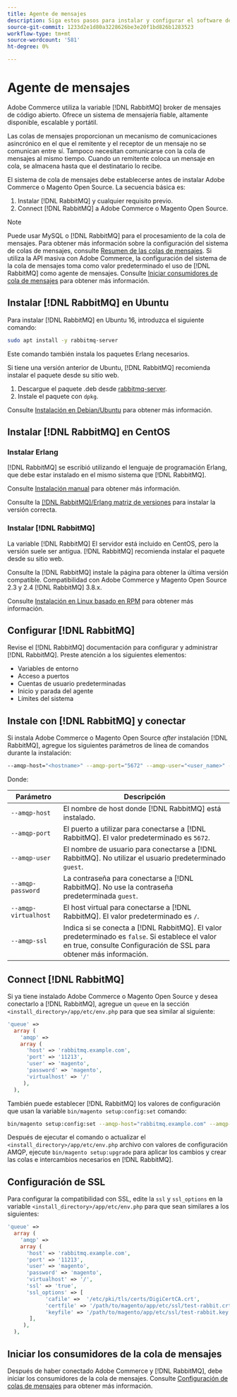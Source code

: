 ```yaml
---
title: Agente de mensajes
description: Siga estos pasos para instalar y configurar el software de broker de mensajes necesario (por ejemplo, [!DNL RabbitMQ]) para instalaciones locales de Adobe Commerce y Magento Open Source.
source-git-commit: 1233d2e1d80a3228626be3e20f1bd826b1283523
workflow-type: tm+mt
source-wordcount: '581'
ht-degree: 0%

---
```



# Agente de mensajes

Adobe Commerce utiliza la variable [!DNL RabbitMQ] broker de mensajes de código abierto. Ofrece un sistema de mensajería fiable, altamente disponible, escalable y portátil.

Las colas de mensajes proporcionan un mecanismo de comunicaciones asincrónico en el que el remitente y el receptor de un mensaje no se comunican entre sí. Tampoco necesitan comunicarse con la cola de mensajes al mismo tiempo. Cuando un remitente coloca un mensaje en cola, se almacena hasta que el destinatario lo recibe.

El sistema de cola de mensajes debe establecerse antes de instalar Adobe Commerce o Magento Open Source. La secuencia básica es:

1. Instalar [!DNL RabbitMQ] y cualquier requisito previo.
1. Connect [!DNL RabbitMQ] a Adobe Commerce o Magento Open Source.

>[!NOTE]
>
>Puede usar MySQL o [!DNL RabbitMQ] para el procesamiento de la cola de mensajes. Para obtener más información sobre la configuración del sistema de colas de mensajes, consulte [Resumen de las colas de mensajes](https://developer.adobe.com/commerce/php/development/components/message-queues/). Si utiliza la API masiva con Adobe Commerce, la configuración del sistema de la cola de mensajes toma como valor predeterminado el uso de [!DNL RabbitMQ] como agente de mensajes. Consulte [Iniciar consumidores de cola de mensajes](../../configuration/cli/start-message-queues.md) para obtener más información.

## Instalar [!DNL RabbitMQ] en Ubuntu

Para instalar [!DNL RabbitMQ] en Ubuntu 16, introduzca el siguiente comando:

```bash
sudo apt install -y rabbitmq-server
```

Este comando también instala los paquetes Erlang necesarios.

Si tiene una versión anterior de Ubuntu, [!DNL RabbitMQ] recomienda instalar el paquete desde su sitio web.

1. Descargue el paquete .deb desde [rabbitmq-server](https://www.rabbitmq.com/download.html).
1. Instale el paquete con `dpkg`.

Consulte [Instalación en Debian/Ubuntu](https://www.rabbitmq.com/install-debian.html) para obtener más información.

## Instalar [!DNL RabbitMQ] en CentOS

### Instalar Erlang

[!DNL RabbitMQ] se escribió utilizando el lenguaje de programación Erlang, que debe estar instalado en el mismo sistema que [!DNL RabbitMQ].

Consulte [Instalación manual](https://www.erlang-solutions.com/downloads/) para obtener más información.

Consulte la [[!DNL RabbitMQ]/Erlang matriz de versiones](https://www.rabbitmq.com/which-erlang.html) para instalar la versión correcta.

### Instalar [!DNL RabbitMQ]

La variable [!DNL RabbitMQ] El servidor está incluido en CentOS, pero la versión suele ser antigua. [!DNL RabbitMQ] recomienda instalar el paquete desde su sitio web.

Consulte la [!DNL RabbitMQ] instale la página para obtener la última versión compatible. Compatibilidad con Adobe Commerce y Magento Open Source 2.3 y 2.4 [!DNL RabbitMQ] 3.8.x.

Consulte [Instalación en Linux basado en RPM](https://www.rabbitmq.com/install-rpm.html) para obtener más información.

## Configurar [!DNL RabbitMQ]

Revise el [!DNL RabbitMQ] documentación para configurar y administrar [!DNL RabbitMQ]. Preste atención a los siguientes elementos:

* Variables de entorno
* Acceso a puertos
* Cuentas de usuario predeterminadas
* Inicio y parada del agente
* Límites del sistema

## Instale con [!DNL RabbitMQ] y conectar

Si instala Adobe Commerce o Magento Open Source _after_ instalación [!DNL RabbitMQ], agregue los siguientes parámetros de línea de comandos durante la instalación:

```bash
--amqp-host="<hostname>" --amqp-port="5672" --amqp-user="<user_name>" --amqp-password="<password>" --amqp-virtualhost="/"
```

Donde:

| Parámetro | Descripción |
|--- |--- |
| `--amqp-host` | El nombre de host donde [!DNL RabbitMQ] está instalado. |
| `--amqp-port` | El puerto a utilizar para conectarse a [!DNL RabbitMQ]. El valor predeterminado es `5672`. |
| `--amqp-user` | El nombre de usuario para conectarse a [!DNL RabbitMQ]. No utilizar el usuario predeterminado `guest`. |
| `--amqp-password` | La contraseña para conectarse a [!DNL RabbitMQ]. No use la contraseña predeterminada `guest`. |
| `--amqp-virtualhost` | El host virtual para conectarse a [!DNL RabbitMQ]. El valor predeterminado es `/`. |
| `--amqp-ssl` | Indica si se conecta a [!DNL RabbitMQ]. El valor predeterminado es `false`. Si establece el valor en true, consulte Configuración de SSL para obtener más información. |

## Connect [!DNL RabbitMQ]

Si ya tiene instalado Adobe Commerce o Magento Open Source y desea conectarlo a [!DNL RabbitMQ], agregue un `queue` en la sección `<install_directory>/app/etc/env.php` para que sea similar al siguiente:

```php
'queue' =>
  array (
    'amqp' =>
    array (
      'host' => 'rabbitmq.example.com',
      'port' => '11213',
      'user' => 'magento',
      'password' => 'magento',
      'virtualhost' => '/'
     ),
  ),
```

También puede establecer [!DNL RabbitMQ] los valores de configuración que usan la variable `bin/magento setup:config:set` comando:

```bash
bin/magento setup:config:set --amqp-host="rabbitmq.example.com" --amqp-port="11213" --amqp-user="magento" --amqp-password="magento" --amqp-virtualhost="/"
```

Después de ejecutar el comando o actualizar el `<install_directory>/app/etc/env.php` archivo con valores de configuración AMQP, ejecute `bin/magento setup:upgrade` para aplicar los cambios y crear las colas e intercambios necesarios en [!DNL RabbitMQ].

## Configuración de SSL

Para configurar la compatibilidad con SSL, edite la `ssl` y `ssl_options` en la variable `<install_directory>/app/etc/env.php` para que sean similares a los siguientes:

```php
'queue' =>
  array (
    'amqp' =>
    array (
      'host' => 'rabbitmq.example.com',
      'port' => '11213',
      'user' => 'magento',
      'password' => 'magento',
      'virtualhost' => '/',
      'ssl' => 'true',
      'ssl_options' => [
            'cafile' =>  '/etc/pki/tls/certs/DigiCertCA.crt',
            'certfile' => '/path/to/magento/app/etc/ssl/test-rabbit.crt',
            'keyfile' => '/path/to/magento/app/etc/ssl/test-rabbit.key'
       ],
     ),
  ),
```

## Iniciar los consumidores de la cola de mensajes

Después de haber conectado Adobe Commerce y [!DNL RabbitMQ], debe iniciar los consumidores de la cola de mensajes. Consulte [Configuración de colas de mensajes](../../configuration/cli/start-message-queues.md) para obtener más información.

